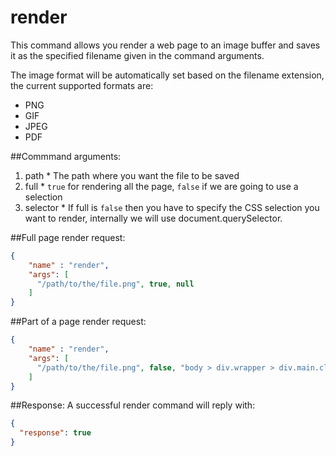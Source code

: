render
========
This command allows you render a web page to an image buffer and saves it as the specified filename given in the command arguments.

The image format will be automatically set based on the filename extension, the current supported formats are:
* PNG
* GIF
* JPEG
* PDF

##Commmand arguments:
  1. path
    * The path where you want the file to be saved
  2. full
    * `true` for rendering all the page, `false` if we are going to use a selection
  3. selector
    * If full is `false` then you have to specify the CSS selection you want to render, internally we will use document.querySelector.

##Full page render request:
```json
{
    "name" : "render",
    "args": [
      "/path/to/the/file.png", true, null
    ]
}
```
##Part of a page render request:
```json
{
    "name" : "render",
    "args": [
      "/path/to/the/file.png", false, "body > div.wrapper > div.main.clearfix"
    ]
}

```

##Response:
A successful render command will reply with:
```json
{
  "response": true
}
```
